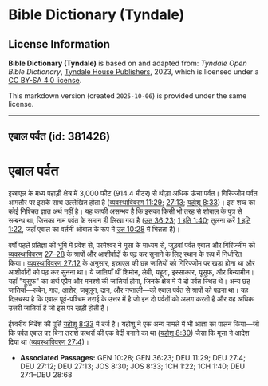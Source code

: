 # Bible Dictionary (Tyndale)

## License Information

**Bible Dictionary (Tyndale)** is based on and adapted from: _Tyndale Open Bible Dictionary_, [Tyndale House Publishers](https://tyndaleopenresources.com/), 2023, which is licensed under a [CC BY-SA 4.0 license](https://creativecommons.org/licenses/by-sa/4.0/legalcode.en).

This markdown version (created `2025-10-06`) is provided under the same license.



--------------------------------

## एबाल पर्वत (id: 381426)

एबाल पर्वत
==========

इस्राएल के मध्य पहाड़ी क्षेत्र में 3,000 फीट (914\.4 मीटर) से थोड़ा अधिक ऊंचा पर्वत। गिरिज्जीम पर्वत आमतौर पर इसके साथ उल्लेखित होता है ([व्यवस्थाविवरण 11:29](https://ref.ly/Deut11:29); [27:13](https://ref.ly/Deut27:13); [यहोशू 8:33](https://ref.ly/Josh8:33))। इस शब्द का कोई निश्चित ज्ञात अर्थ नहीं है। यह काफी असम्भव है कि इसका किसी भी तरह से शोबाल के पुत्र से सम्बन्ध था, जिसका नाम पर्वत के समान ही लिखा गया है ([उत 36:23](https://ref.ly/Gen36:23); [1 इति 1:40](https://ref.ly/1Chr1:40); तुलना करें [1 इति 1:22](https://ref.ly/1Chr1:22), जहाँ एबाल का वर्तनी ओबाल के रूप में [उत 10:28](https://ref.ly/Gen10:28) में भिन्नता है)।

वर्षों पहले प्रतिज्ञा की भूमि में प्रवेश से, परमेश्वर ने मूसा के माध्यम से, जुड़वां पर्वत एबाल और गिरिज्जीम को [व्यवस्थाविवरण](https://ref.ly/Deut27:12) [27–28](https://ref.ly/Deut27:1-Deut28:68) के श्रापों और आशीर्वादों के पढ़ कर सुनाने के लिए स्थान के रूप में निर्धारित किया। [व्यवस्थाविवरण 27:12](https://ref.ly/Deut27:12) के अनुसार, इस्राएल की छह जातियों को गिरिज्जीम पर खड़ा होना था और आशीर्वादों को पढ़ कर सुनना था। ये जातियाँ थीं शिमोन, लेवी, यहूदा, इस्साकार, यूसुफ, और बिन्यामीन। यहाँ "यूसुफ" का अर्थ एप्रैम और मनश्शे की जातियाँ होगा, जिनके क्षेत्र में ये दो पर्वत स्थित थे। अन्य छह जातियाँ—रूबेन, गाद, आशेर, जबूलून, दान, और नप्ताली—को एबाल पर्वत से श्रापों को पढ़ना था। यह दिलचस्प है कि एबाल पूर्व\-पश्चिम तराई के उत्तर में है जो इन दो पर्वतों को अलग करती है और यह अधिक उत्तरी जातियाँ हैं जो इस पर खड़ी होती हैं।

ईश्वरीय निर्देश की पूर्ति [यहोशू 8:33](https://ref.ly/Josh8:33) में दर्ज है। यहोशू ने एक अन्य मामले में भी आज्ञा का पालन किया—जो कि पर्वत एबाल पर बिना तराशे पत्थरों की एक वेदी बनाने का था ([यहोशू 8:30](https://ref.ly/Josh8:30)) जैसा कि मूसा ने आदेश दिया था ([व्यवस्थाविवरण 27:4](https://ref.ly/Deut27:4))।

* **Associated Passages:** GEN 10:28; GEN 36:23; DEU 11:29; DEU 27:4; DEU 27:12; DEU 27:13; JOS 8:30; JOS 8:33; 1CH 1:22; 1CH 1:40; DEU 27:1–DEU 28:68

